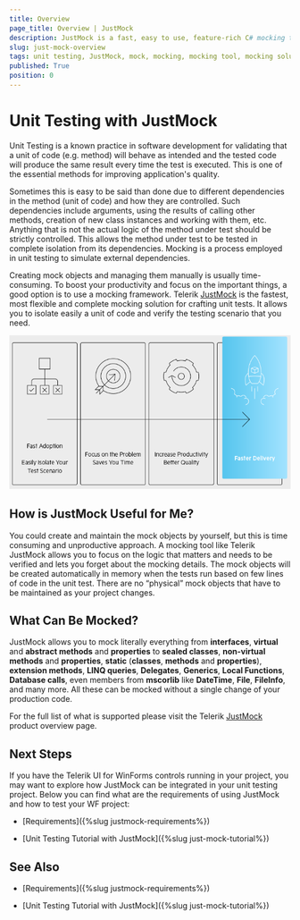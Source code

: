```yaml
---
title: Overview
page_title: Overview | JustMock
description: JustMock is a fast, easy to use, feature-rich C# mocking tool for isolating dependencies from your code when unit testing your WinForms application. 
slug: just-mock-overview
tags: unit testing, JustMock, mock, mocking, mocking tool, mocking solution, mocking software, WinForms, Win Forms
published: True
position: 0 
---
```


# Unit Testing with JustMock  

Unit Testing is a known practice in software development for validating that a unit of code (e.g. method) will behave as intended and the tested code will produce the same result every time the test is executed. This is one of the essential methods for improving application's quality.

Sometimes this is easy to be said than done due to different dependencies in the method (unit of code) and how they are controlled. Such dependencies include arguments, using the results of calling other methods, creation of new class instances and working with them, etc. Anything that is not the actual logic of the method under test should be strictly controlled. This allows the method under test to be tested in complete isolation from its dependencies. Mocking is a process employed in unit testing to simulate external dependencies.

Creating mock objects and managing them manually is usually time-consuming. To boost your productivity and focus on the important things, a good option is to use a mocking framework. Telerik [JustMock](https://www.telerik.com/products/mocking.aspx) is the fastest, most flexible and complete mocking solution for crafting unit tests. It allows you to isolate easily a unit of code and verify the testing scenario that you need. 

![just-mock-overview 001](images/just-mock-overview001.png)

## How is JustMock Useful for Me?

You could create and maintain the mock objects by yourself, but this is time consuming and unproductive approach. A mocking tool like Telerik JustMock allows you to focus on the logic that matters and needs to be verified and lets you forget about the mocking details. The mock objects will be created automatically in memory when the tests run based on few lines of code in the unit test. There are no “physical” mock objects that have to be maintained as your project changes.

## What Can Be Mocked?

JustMock allows you to mock literally everything from **interfaces**, **virtual** and **abstract methods** and **properties** to **sealed classes**, **non-virtual methods** and **properties**, **static** (**classes**, **methods** and **properties**), **extension methods**, **LINQ queries**, **Delegates**, **Generics**, **Local Functions**, **Database calls**, even members from **mscorlib** like **DateTime**, **File**, **FileInfo**, and many more. All these can be mocked without a single change of your production code.

For the full list of what is supported please visit the Telerik [JustMock](https://www.telerik.com/products/mocking.aspx) product overview page.

## Next Steps

If you have the Telerik UI for WinForms controls running in your project, you may want to explore how JustMock can be integrated in your unit testing project. Below you can find what are the requirements of using JustMock and how to test your WF project:

* [Requirements]({%slug justmock-requirements%})

* [Unit Testing Tutorial with JustMock]({%slug just-mock-tutorial%})


## See Also

* [Requirements]({%slug justmock-requirements%})

* [Unit Testing Tutorial with JustMock]({%slug just-mock-tutorial%})